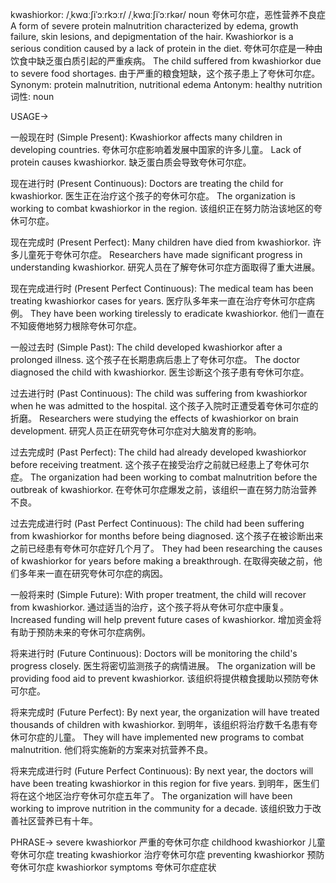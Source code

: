kwashiorkor: /ˌkwɑːʃiˈɔːrkɔːr/ /ˌkwɑːʃiˈɔːrkər/
noun
夸休可尔症，恶性营养不良症
A form of severe protein malnutrition characterized by edema, growth failure, skin lesions, and depigmentation of the hair.
Kwashiorkor is a serious condition caused by a lack of protein in the diet. 夸休可尔症是一种由饮食中缺乏蛋白质引起的严重疾病。
The child suffered from kwashiorkor due to severe food shortages.  由于严重的粮食短缺，这个孩子患上了夸休可尔症。
Synonym: protein malnutrition, nutritional edema
Antonym: healthy nutrition
词性: noun


USAGE->

一般现在时 (Simple Present):
Kwashiorkor affects many children in developing countries. 夸休可尔症影响着发展中国家的许多儿童。
Lack of protein causes kwashiorkor. 缺乏蛋白质会导致夸休可尔症。

现在进行时 (Present Continuous):
Doctors are treating the child for kwashiorkor. 医生正在治疗这个孩子的夸休可尔症。
The organization is working to combat kwashiorkor in the region. 该组织正在努力防治该地区的夸休可尔症。

现在完成时 (Present Perfect):
Many children have died from kwashiorkor. 许多儿童死于夸休可尔症。
Researchers have made significant progress in understanding kwashiorkor. 研究人员在了解夸休可尔症方面取得了重大进展。

现在完成进行时 (Present Perfect Continuous):
The medical team has been treating kwashiorkor cases for years.  医疗队多年来一直在治疗夸休可尔症病例。
They have been working tirelessly to eradicate kwashiorkor. 他们一直在不知疲倦地努力根除夸休可尔症。

一般过去时 (Simple Past):
The child developed kwashiorkor after a prolonged illness.  这个孩子在长期患病后患上了夸休可尔症。
The doctor diagnosed the child with kwashiorkor. 医生诊断这个孩子患有夸休可尔症。

过去进行时 (Past Continuous):
The child was suffering from kwashiorkor when he was admitted to the hospital.  这个孩子入院时正遭受着夸休可尔症的折磨。
Researchers were studying the effects of kwashiorkor on brain development. 研究人员正在研究夸休可尔症对大脑发育的影响。


过去完成时 (Past Perfect):
The child had already developed kwashiorkor before receiving treatment. 这个孩子在接受治疗之前就已经患上了夸休可尔症。
The organization had been working to combat malnutrition before the outbreak of kwashiorkor. 在夸休可尔症爆发之前，该组织一直在努力防治营养不良。

过去完成进行时 (Past Perfect Continuous):
The child had been suffering from kwashiorkor for months before being diagnosed.  这个孩子在被诊断出来之前已经患有夸休可尔症好几个月了。
They had been researching the causes of kwashiorkor for years before making a breakthrough. 在取得突破之前，他们多年来一直在研究夸休可尔症的病因。

一般将来时 (Simple Future):
With proper treatment, the child will recover from kwashiorkor.  通过适当的治疗，这个孩子将从夸休可尔症中康复。
Increased funding will help prevent future cases of kwashiorkor. 增加资金将有助于预防未来的夸休可尔症病例。

将来进行时 (Future Continuous):
Doctors will be monitoring the child's progress closely. 医生将密切监测孩子的病情进展。
The organization will be providing food aid to prevent kwashiorkor. 该组织将提供粮食援助以预防夸休可尔症。


将来完成时 (Future Perfect):
By next year, the organization will have treated thousands of children with kwashiorkor.  到明年，该组织将治疗数千名患有夸休可尔症的儿童。
They will have implemented new programs to combat malnutrition. 他们将实施新的方案来对抗营养不良。


将来完成进行时 (Future Perfect Continuous):
By next year, the doctors will have been treating kwashiorkor in this region for five years. 到明年，医生们将在这个地区治疗夸休可尔症五年了。
The organization will have been working to improve nutrition in the community for a decade.  该组织致力于改善社区营养已有十年。


PHRASE->
severe kwashiorkor 严重的夸休可尔症
childhood kwashiorkor 儿童夸休可尔症
treating kwashiorkor 治疗夸休可尔症
preventing kwashiorkor 预防夸休可尔症
kwashiorkor symptoms 夸休可尔症症状
